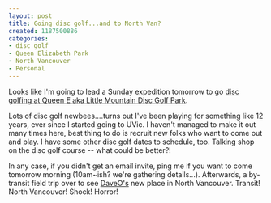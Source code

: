 ```yaml
--- 
layout: post
title: Going disc golf...and to North Van?
created: 1187500886
categories: 
- disc golf
- Queen Elizabeth Park
- North Vancouver
- Personal
---
```

<p>Looks like I'm going to lead a Sunday expedition tomorrow to go <A href="http://gambit.instruct.langara.bc.ca/~cstd2411/qhomepage/qhomepage/html/course.html">disc golfing at Queen E aka Little Mountain Disc Golf Park</a>.</p>

<p>Lots of disc golf newbees....turns out I've been playing for something like 12 years, ever since I started going to UVic. I haven't managed to make it out many times here, best thing to do is recruit new folks who want to come out and play. I have some other disc golf dates to schedule, too. Talking shop on the disc golf course -- what could be better?!</p>

<p>In any case, if you didn't get an email invite, ping me if you want to come tomorrow morning (10am~ish? we're gathering details...). Afterwards, a by-transit field trip over to see <a href="http://www.uncleweed.net">DaveO's</a> new place in North Vancouver. Transit! North Vancouver! Shock! Horror!</p>
